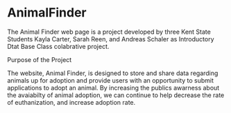# AnimalFinder
The Animal Finder web page is a project developed by three 
Kent State Students Kayla Carter, Sarah Reen, and Andreas Schaler as 
Introductory Dtat Base Class colabrative project.

Purpose of the Project

The website, Animal Finder, is designed to store and share data regarding animals up for adoption and provide users with an
opportunity to submit applications to adopt an animal. By increasing the publics awarness about the avaiabilty of animal adoption, we can continue to help decrease the rate of euthanization, and increase
adoption rate.
